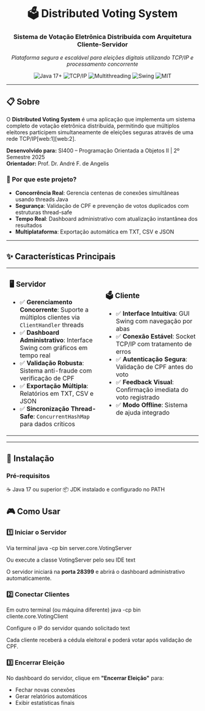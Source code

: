 <div align="center">

# 🗳️ Distributed Voting System

### Sistema de Votação Eletrônica Distribuída com Arquitetura Cliente-Servidor

*Plataforma segura e escalável para eleições digitais utilizando TCP/IP e processamento concorrente*

<img src="https://img.shields.io/badge/Java-17+-ED8B00?style=for-the-badge&logo=openjdk&logoColor=white" alt="Java 17+" />
<img src="https://img.shields.io/badge/TCP/IP-Sockets-0078D7?style=for-the-badge&logo=cisco&logoColor=white" alt="TCP/IP" />
<img src="https://img.shields.io/badge/Multithreading-Active-00D084?style=for-the-badge&logo=java&logoColor=white" alt="Multithreading" />
<img src="https://img.shields.io/badge/GUI-Swing-5382A1?style=for-the-badge&logo=java&logoColor=white" alt="Swing" />
<img src="https://img.shields.io/badge/License-MIT-yellow?style=for-the-badge" alt="MIT" />
</div>

---

## 📋 Sobre

O **Distributed Voting System** é uma aplicação que implementa um sistema completo de votação eletrônica distribuída, permitindo que múltiplos eleitores participem simultaneamente de eleições seguras através de uma rede TCP/IP[web:1][web:2].

**Desenvolvido para:** SI400 – Programação Orientada a Objetos II | 2º Semestre 2025  
**Orientador:** Prof. Dr. André F. de Angelis

### 🎯 Por que este projeto?

- **Concorrência Real**: Gerencia centenas de conexões simultâneas usando threads Java
- **Segurança**: Validação de CPF e prevenção de votos duplicados com estruturas thread-safe
- **Tempo Real**: Dashboard administrativo com atualização instantânea dos resultados
- **Multiplataforma**: Exportação automática em TXT, CSV e JSON

---

## ✨ Características Principais

<table>
<tr>
<td width="50%">

### 🖥️ Servidor

- ✅ **Gerenciamento Concorrente**: Suporte a múltiplos clientes via `ClientHandler` threads
- ✅ **Dashboard Administrativo**: Interface Swing com gráficos em tempo real
- ✅ **Validação Robusta**: Sistema anti-fraude com verificação de CPF
- ✅ **Exportação Múltipla**: Relatórios em TXT, CSV e JSON
- ✅ **Sincronização Thread-Safe**: `ConcurrentHashMap` para dados críticos

</td>
<td width="50%">

### 🗳️ Cliente

- ✅ **Interface Intuitiva**: GUI Swing com navegação por abas
- ✅ **Conexão Estável**: Socket TCP/IP com tratamento de erros
- ✅ **Autenticação Segura**: Validação de CPF antes do voto
- ✅ **Feedback Visual**: Confirmação imediata do voto registrado
- ✅ **Modo Offline**: Sistema de ajuda integrado

</td>
</tr>
</table>

---

## 🚀 Instalação

### Pré-requisitos

☕ Java 17 ou superior
📦 JDK instalado e configurado no PATH
## 🎮 Como Usar

### 1️⃣ Iniciar o Servidor

Via terminal
java -cp bin server.core.VotingServer

Ou execute a classe VotingServer pelo seu IDE
text

O servidor iniciará na **porta 28399** e abrirá o dashboard administrativo automaticamente.

### 2️⃣ Conectar Clientes

Em outro terminal (ou máquina diferente)
java -cp bin cliente.core.VotingClient

Configure o IP do servidor quando solicitado
text

Cada cliente receberá a cédula eleitoral e poderá votar após validação de CPF.

### 3️⃣ Encerrar Eleição

No dashboard do servidor, clique em **"Encerrar Eleição"** para:
- Fechar novas conexões
- Gerar relatórios automáticos
- Exibir estatísticas finais

